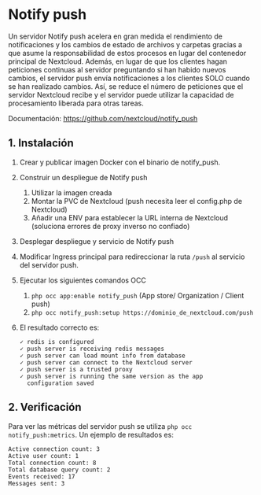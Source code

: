 # Notify push

Un servidor Notify push acelera en gran medida el rendimiento de notificaciones y los cambios de estado de archivos y carpetas gracias a que asume la responsabilidad de estos procesos en lugar del contenedor principal de Nextcloud. Además, en lugar de que los clientes hagan peticiones continuas al servidor preguntando si han habido nuevos cambios, el servidor push envía notificaciones a los clientes SOLO cuando se han realizado cambios. Así, se reduce el número de peticiones que el servidor Nextcloud recibe y el servidor puede utilizar la capacidad de procesamiento liberada para otras tareas.

Documentación: <https://github.com/nextcloud/notify_push>

## 1. Instalación

1. Crear y publicar imagen Docker con el binario de notify_push.
2. Construir un despliegue de Notify push
    1. Utilizar la imagen creada
    2. Montar la PVC de Nextcloud (push necesita leer el config.php de Nextcloud)
    3. Añadir una ENV para establecer la URL interna de Nextcloud (soluciona errores de proxy inverso no confiado)
3. Desplegar despliegue y servicio de Notify push
4. Modificar Ingress principal para redireccionar la ruta `/push` al servicio del servidor push.
5. Ejecutar los siguientes comandos OCC
    1. `php occ app:enable notify_push` (App store/ Organization / Client push)
    2. `php occ notify_push:setup https://dominio_de_nextcloud.com/push`
6. El resultado correcto es:

    ```plain
    ✓ redis is configured
    ✓ push server is receiving redis messages
    ✓ push server can load mount info from database
    ✓ push server can connect to the Nextcloud server
    ✓ push server is a trusted proxy
    ✓ push server is running the same version as the app
      configuration saved
    ```

## 2. Verificación

Para ver las métricas del servidor push se utiliza `php occ notify_push:metrics`. Un ejemplo de resultados es:

```plain
Active connection count: 3
Active user count: 1
Total connection count: 8
Total database query count: 2
Events received: 17
Messages sent: 3
```
